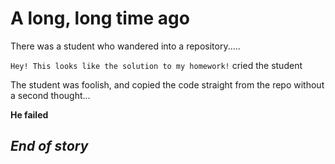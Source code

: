 # A long, long time ago

There was a student who wandered into a repository.....

`Hey! This looks like the solution to my homework!` cried the student

The student was foolish, and copied the code straight from the repo without a second thought...

**He failed**

## *End of story*
